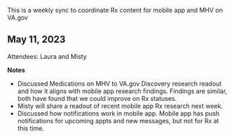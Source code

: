 This is a weekly sync to coordinate Rx content for mobile app and MHV on VA.gov

**May 11, 2023**
-
Attendees: Laura and Misty

**Notes**
- Discussed Medications on MHV to VA.gov Discovery research readout and how it aligns with mobile app research findings. Findings are similar, both have found that we could improve on Rx statuses. 
- Misty will share a readout of recent mobile app Rx research next week. 
- Discussed how notifications work in mobile app. Mobile app has push notifications for upcoming appts and new messages, but not for Rx at this time.
